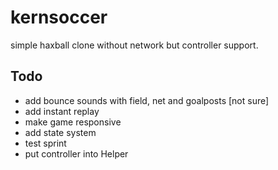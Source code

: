 # kernsoccer
simple haxball clone without network but controller support.

## Todo
- add bounce sounds with field, net and goalposts [not sure]
- add instant replay
- make game responsive
- add state system
- test sprint
- put controller into Helper
